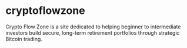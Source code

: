 # cryptoflowzone
Crypto Flow Zone is a site dedicated to helping beginner to intermediate investors build secure, long-term retirement portfolios through strategic Bitcoin trading.
